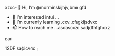 xzcc- 👋 Hi, I’m @morminskijhjv,bmn gfd
- 👀 I’m interested intui ...
- 🌱 I’m currently learning .cxv..cfagkljsdvxc
- 📫 How to reach me ...asdascxzc
sadjdfhfghcxz
<!---vxc
morminskij/morminskij is a ✨ specialxsa ✨ gbfrepository becausecaits `README.md` (this file) appears on your GitHub profile.
You can click the Preview link to take a look at your changes.сми
--->вап
1SDF
saфісчяс
;
